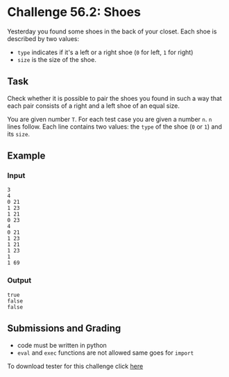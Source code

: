 # Challenge 56.2: Shoes

Yesterday you found some shoes in the back of your closet. Each shoe is described by two values:

- `type` indicates if it's a left or a right shoe (`0` for left, `1` for right)
- `size` is the size of the shoe.

## Task

Check whether it is possible to pair the shoes you found in such a way that each pair consists of a right and a left shoe of an equal size.

You are given number `T`. For each test case you are given a number `n`. `n` lines follow. Each line contains two values: the `type` of the shoe (`0` or `1`) and its `size`.

## Example

### Input
```
3
4
0 21 
1 23 
1 21
0 23
4
0 21
1 23 
1 21 
1 23
1
1 69
```

### Output
```
true
false
false
```

## Submissions and Grading

- code must be written in python
- `eval` and `exec` functions are not allowed same goes for `import`

To download tester for this challenge click [here](https://downgit.github.io/#/home?url=https://github.com/Pomroka/TWT_Challenges_Tester/tree/main/PreviousChallenges/Challenge_56_2)
